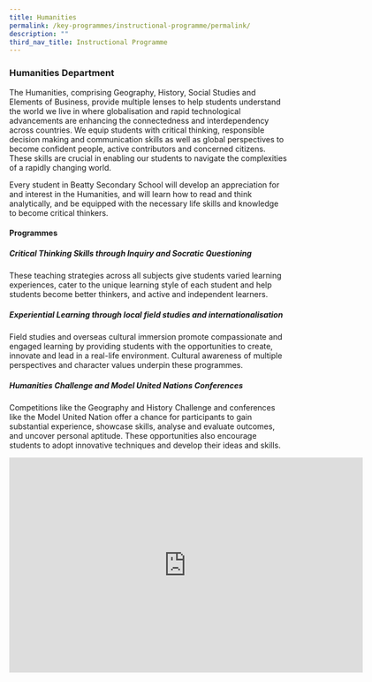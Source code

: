 ```yaml
---
title: Humanities
permalink: /key-programmes/instructional-programme/permalink/
description: ""
third_nav_title: Instructional Programme
---
```

### Humanities Department

The Humanities, comprising Geography, History, Social Studies and Elements of Business, provide multiple lenses to help students understand the world we live in where globalisation and rapid technological advancements are enhancing the connectedness and interdependency across countries. We equip students with critical thinking, responsible decision making and communication skills as well as global perspectives to become confident people, active contributors and concerned citizens. These skills are crucial in enabling our students to navigate the complexities of a rapidly changing world.

Every student in Beatty Secondary School will develop an appreciation for and interest in the Humanities, and will learn how to read and think analytically, and be equipped with the necessary life skills and knowledge to become critical thinkers.

#### **Programmes**

##### **Critical Thinking Skills through Inquiry and Socratic Questioning**

These teaching strategies across all subjects give students varied learning experiences, cater to the unique learning style of each student and help students become better thinkers, and active and independent learners.

##### **Experiential Learning through local field studies and internationalisation**

Field studies and overseas cultural immersion promote compassionate and engaged learning by providing students with the opportunities to create, innovate and lead in a real-life environment. Cultural awareness of multiple perspectives and character values underpin these programmes.

##### **Humanities Challenge and Model United Nations Conferences**

Competitions like the Geography and History Challenge and conferences like the Model United Nation offer a chance for participants to gain substantial experience, showcase skills, analyse and evaluate outcomes, and uncover personal aptitude. These opportunities also encourage students to adopt innovative techniques and develop their ideas and skills.
<br>

<div align="center"><iframe src="https://docs.google.com/presentation/d/e/2PACX-1vRA_Oh7BD838x7IJQaOkEsPVDJwJ066jCUMphj8A7yQkfNaxXzClfTXKiIOwc61GHm_YZ-EYjvQ4Ts8/embed?start=true&amp;loop=true&amp;delayms=3000" frameborder="0" width="640" height="389" allowfullscreen="true"></iframe></div>